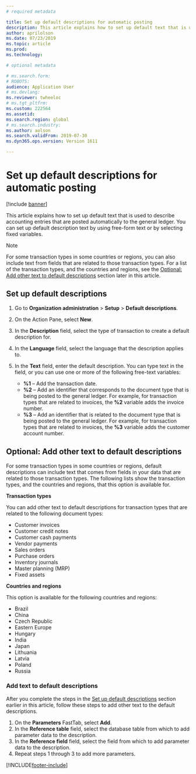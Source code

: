```yaml
---
# required metadata

title: Set up default descriptions for automatic posting
description: This article explains how to set up default text that is used to describe accounting entries that are posted automatically to the general ledger. You can set up default description text by using free-form text or by selecting fixed variables.
author: aprilolson
ms.date: 07/23/2019
ms.topic: article
ms.prod: 
ms.technology: 

# optional metadata

# ms.search.form: 
# ROBOTS: 
audience: Application User
# ms.devlang: 
ms.reviewer: twheeloc
# ms.tgt_pltfrm: 
ms.custom: 222564
ms.assetid: 
ms.search.region: global
# ms.search.industry: 
ms.author: aolson
ms.search.validFrom: 2019-07-30
ms.dyn365.ops.version: Version 1611

---
```


# Set up default descriptions for automatic posting

[!include [banner](../includes/banner.md)]

This article explains how to set up default text that is used to describe accounting entries that are posted automatically to the general ledger. You can set up default description text by using free-form text or by selecting fixed variables.

> [!NOTE]
> For some transaction types in some countries or regions, you can also include text from fields that are related to those transaction types. For a list of the transaction types, and the countries and regions, see the [Optional: Add other text to default descriptions](#optional-add-other-text-to-default-descriptions) section later in this article.

## Set up default descriptions

1. Go to **Organization administration** \> **Setup** \> **Default descriptions**.
2. On the Action Pane, select **New**.
3. In the **Description** field, select the type of transaction to create a default description for.
4. In the **Language** field, select the language that the description applies to.
5. In the **Text** field, enter the default description. You can type text in the field, or you can use one or more of the following free-text variables:

    - **%1** – Add the transaction date.
    - **%2** – Add an identifier that corresponds to the document type that is being posted to the general ledger. For example, for transaction types that are related to invoices, the **%2** variable adds the invoice number.
    - **%3** – Add an identifier that is related to the document type that is being posted to the general ledger. For example, for transaction types that are related to invoices, the **%3** variable adds the customer account number.

## Optional: Add other text to default descriptions

For some transaction types in some countries or regions, default descriptions can include text that comes from fields in your data that are related to those transaction types. The following lists show the transaction types, and the countries and regions, that this option is available for.

**Transaction types**

You can add other text to default descriptions for transaction types that are related to the following document types:

- Customer invoices
- Customer credit notes
- Customer cash payments
- Vendor payments
- Sales orders
- Purchase orders
- Inventory journals
- Master planning (MRP)
- Fixed assets

**Countries and regions**

This option is available for the following countries and regions:

- Brazil
- China
- Czech Republic
- Eastern Europe
- Hungary
- India
- Japan
- Lithuania
- Latvia
- Poland
- Russia

### Add text to default descriptions

After you complete the steps in the [Set up default descriptions](#set-up-default-descriptions) section earlier in this article, follow these steps to add other text to the default descriptions.

1. On the **Parameters** FastTab, select **Add**.
2. In the **Reference table** field, select the database table from which to add parameter data to the description.
3. In the **Reference field** field, select the field from which to add parameter data to the description.
4. Repeat steps 1 through 3 to add more parameters.


[!INCLUDE[footer-include](../../includes/footer-banner.md)]
